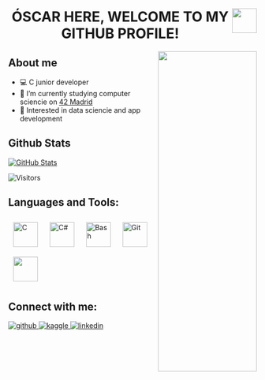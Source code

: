 <div align=center>
<img align="center" src=https://i.giphy.com/dxn6fRlTIShoeBr69N.gif style="object-fit: cover; height: 50px; float: right">
<h1 align="center">ÓSCAR HERE, WELCOME TO MY GITHUB PROFILE!</h1>
</div>

<img align="right" src=https://c.tenor.com/Z_Ah8rkdZ4YAAAAC/walking-code.gif style="object-fit: cover; height: 650px; width: 200px; float: right">

## About me
- 💻 C junior developer
- 🔭 I’m currently studying computer sciencie on [42 Madrid](https://www.42madrid.com/)
- 🧠 Interested in data sciencie and app development


## Github Stats
[![GitHub Stats](https://github-readme-stats.vercel.app/api?username=0martinez&show_icons=true&count_private=true&hide=contribs&theme=gotham)](https://github.com/0martinez?tab=repositories)

![Visitors](https://komarev.com/ghpvc/?username=0martinez&&style=flat-square)




## Languages and Tools:
<div align=left>                
<img style="margin: 10px" src="https://profilinator.rishav.dev/skills-assets/c-original.svg" alt="C" height="50" />
<img style="margin: 10px" src="https://profilinator.rishav.dev/skills-assets/csharp-original.svg" alt="C#" height="50" />                                                
<img style="margin: 10px" src="https://upload.wikimedia.org/wikipedia/commons/4/4b/Bash_Logo_Colored.svg" alt="Bash" height="50" />
<img style="margin: 10px" src="https://profilinator.rishav.dev/skills-assets/git-scm-icon.svg" alt="Git" height="50" />
<img style="margin: 10px" src="https://www.interviewmagazine.com/wp-content/uploads/loading_dots.gif" alt="" height="50" />                                                   
</div>
                                                                                                                

## Connect with me:                                                                                                                    
<div align="left">
<a href="https://github.com/0martinez" target="_blank">
<img src=https://img.shields.io/badge/github-%2324292e.svg?&style=for-the-badge&logo=github&logoColor=white alt=github style="margin-bottom: 5px;" />
</a>
<a href="https://www.kaggle.com/oscrmr" target="_blank">
<img src=https://img.shields.io/badge/kaggle-%2344BAE8.svg?&style=for-the-badge&logo=kaggle&logoColor=white alt=kaggle style="margin-bottom: 5px;" />
</a>
<a href="https://linkedin.com/in/óscarmartínez" target="_blank">
<img src=https://img.shields.io/badge/linkedin-%231E77B5.svg?&style=for-the-badge&logo=linkedin&logoColor=white alt=linkedin style="margin-bottom: 5px;" />
</a>  
</div>  
  

<br/>
                                                                                                                 
                                                                                                                 
                                                                                                                 
